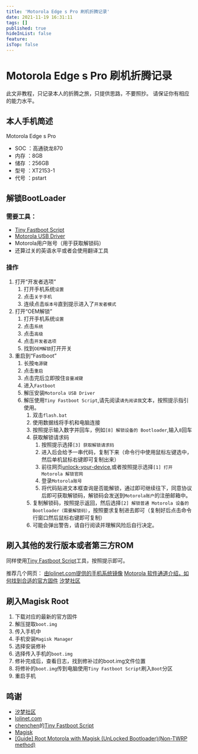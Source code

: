 ```yaml
---
title: 'Motorola Edge s Pro 刷机折腾记录'
date: 2021-11-19 16:31:11
tags: []
published: true
hideInList: false
feature: 
isTop: false
---
```


# Motorola Edge s Pro 刷机折腾记录

此文非教程，只记录本人的折腾之旅，只提供思路，不要照抄。
请保证你有相应的能力水平。

## 本人手机简述
Motorola Edge s Pro

* SOC ：高通骁龙870
* 内存 ：8GB
* 储存 ：256GB
* 型号 ：XT2153-1
* 代号 ：pstart

## 解锁BootLoader

### 需要工具：

* [Tiny Fastboot Script](https://bbs.ixmoe.com/t/topic/17646)
* [Motorola USB Driver](https://mirrors.lolinet.com/software/windows/Motorola/Drivers/)
* Motorola用户账号（用于获取解锁码）
* 还算过关的英语水平或者会使用翻译工具

### 操作

1. 打开“开发者选项”
   1. 打开手机系统`设置`
   2. 点击`关于手机`
   3. 连续点击`版本号`直到提示进入了`开发者模式`
2. 打开“OEM解锁”
   1. 打开手机系统`设置`
   2. 点击`系统`
   3. 点击`高级`
   4. 点击`开发者选项`
   5. 找到`OEM解锁`打开开关
3. 重启到“Fastboot”
   1. 长按`电源键`
   2. 点击`重启`
   3. 点击完后立即按住`音量减键`
   4. 进入`Fastboot`
   5. 解压安装`Motorola USB Driver`
   6. 解压使用`Tiny Fastboot Script`,请先阅读`请先阅读我`文本，按照提示指引使用。
      1. 双击`flash.bat`
      2. 使用数据线将手机和电脑连接
      3. 按照提示输入数字并回车，例如`[8] 解锁设备的 Bootloader`,输入`8`回车
      4. 获取解锁请求码
         1. 按照提示选择`[3] 获取解锁请求码`
         2. 进入后会给予一串代码，复制下来（命令行中使用鼠标左键选中，然后单机鼠标右键即可复制出来）
         3. 前往网页[unlock-your-device](https://motorola-global-portal.custhelp.com/app/standalone/bootloader/unlock-your-device-b),或者按照提示选择`[1] 打开 Motorola 解锁官网`
         4. 登录`Motorola账号`
         5. 将代码贴进文本框查询是否能解锁，通过即可继续往下，同意协议后即可获取解锁码，解锁码会发送到`Motorola账户`的注册邮箱中。
      5. 复制解锁码，按照提示返回，然后选择`[2] 解锁普通 Motorola 设备的 Bootloader（需要解锁码）`，按照要求复制进去即可（复制好后点击命令行窗口然后鼠标右键即可复制）
      6. 可能会弹出警告，请自行阅读并理解风险后自行决定。


## 刷入其他的发行版本或者第三方ROM

同样使用[Tiny Fastboot Script](https://bbs.ixmoe.com/t/topic/17646)工具，按照提示即可。

推荐几个网页：
[由lolinet.com提供的手机系统镜像](https://mirrors.lolinet.com/firmware/motorola/pstar/)
[Motorola 软件通道介绍，如何找到合适的官方固件](https://bbs.ixmoe.com/t/topic/22491)
[汐梦社区](https://bbs.ixmoe.com/)

## 刷入Magisk Root

1. 下载对应的最新的官方固件
2. 解压提取`boot.img`
3. 传入手机中
4. 手机安装`Magisk Manager`
5. 选择安装修补
6. 选择传入手机的`boot.img`
7. 修补完成后，查看日志，找到修补过的boot.img文件位置
8. 将修补的`boot.img`传到电脑使用`Tiny Fastboot Script`刷入`Boot`分区
9. 重启手机

## 鸣谢
* [汐梦社区](https://bbs.ixmoe.com/)
* [lolinet.com](https://mirrors.lolinet.com)
* [chenchen](https://bbs.ixmoe.com/u/chenchen)的[Tiny Fastboot Script](https://bbs.ixmoe.com/t/topic/17646)
* [Magisk](https://github.com/topjohnwu/Magisk)
* [[Guide] Root Motorola with Magisk (UnLocked Bootloader)(Non-TWRP method)](https://forum.xda-developers.com/t/guide-root-motorola-with-magisk-unlocked-bootloader-non-twrp-method.4222583/)